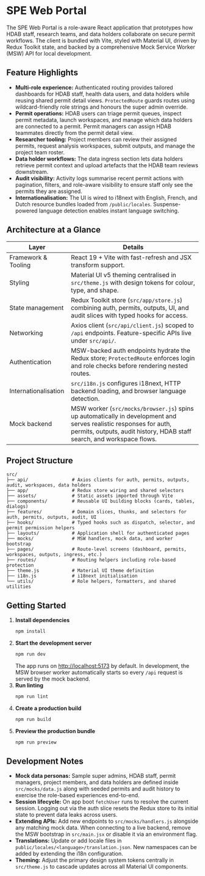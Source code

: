 # SPE Web Portal

The SPE Web Portal is a role-aware React application that prototypes how HDAB staff, research teams, and data holders collaborate on secure permit workflows. The client is bundled with Vite, styled with Material UI, driven by Redux Toolkit state, and backed by a comprehensive Mock Service Worker (MSW) API for local development.

## Feature Highlights
- **Multi-role experience:** Authenticated routing provides tailored dashboards for HDAB staff, health data users, and data holders while reusing shared permit detail views. `ProtectedRoute` guards routes using wildcard-friendly role strings and honours the super admin override.
- **Permit operations:** HDAB users can triage permit queues, inspect permit metadata, launch workspaces, and manage which data holders are connected to a permit. Permit managers can assign HDAB teammates directly from the permit detail view.
- **Researcher tooling:** Project members can review their assigned permits, request analysis workspaces, submit outputs, and manage the project team roster.
- **Data holder workflows:** The data ingress section lets data holders retrieve permit context and upload artefacts that the HDAB team reviews downstream.
- **Audit visibility:** Activity logs summarise recent permit actions with pagination, filters, and role-aware visibility to ensure staff only see the permits they are assigned.
- **Internationalisation:** The UI is wired to i18next with English, French, and Dutch resource bundles loaded from `/public/locales`. Suspense-powered language detection enables instant language switching.

## Architecture at a Glance
| Layer | Details |
| --- | --- |
| Framework & Tooling | React 19 + Vite with fast-refresh and JSX transform support. |
| Styling | Material UI v5 theming centralised in `src/theme.js` with design tokens for colour, type, and shape. |
| State management | Redux Toolkit store (`src/app/store.js`) combining auth, permits, outputs, UI, and audit slices with typed hooks for access. |
| Networking | Axios client (`src/api/client.js`) scoped to `/api` endpoints. Feature-specific APIs live under `src/api/`. |
| Authentication | MSW-backed auth endpoints hydrate the Redux store; `ProtectedRoute` enforces login and role checks before rendering nested routes. |
| Internationalisation | `src/i18n.js` configures i18next, HTTP backend loading, and browser language detection. |
| Mock backend | MSW worker (`src/mocks/browser.js`) spins up automatically in development and serves realistic responses for auth, permits, outputs, audit history, HDAB staff search, and workspace flows. |

## Project Structure
```
src/
├── api/                # Axios clients for auth, permits, outputs, audit, workspaces, data holders
├── app/                # Redux store wiring and shared selectors
├── assets/             # Static assets imported through Vite
├── components/         # Reusable UI building blocks (cards, tables, dialogs)
├── features/           # Domain slices, thunks, and selectors for auth, permits, outputs, audit, UI
├── hooks/              # Typed hooks such as dispatch, selector, and permit permission helpers
├── layouts/            # Application shell for authenticated pages
├── mocks/              # MSW handlers, mock data, and worker bootstrap
├── pages/              # Route-level screens (dashboard, permits, workspaces, outputs, ingress, etc.)
├── routes/             # Routing helpers including role-based protection
├── theme.js            # Material UI theme definition
├── i18n.js             # i18next initialisation
└── utils/              # Role helpers, formatters, and shared utilities
```

## Getting Started
1. **Install dependencies**
   ```bash
   npm install
   ```
2. **Start the development server**
   ```bash
   npm run dev
   ```
   The app runs on <http://localhost:5173> by default. In development, the MSW browser worker automatically starts so every `/api` request is served by the mock backend.
3. **Run linting**
   ```bash
   npm run lint
   ```
4. **Create a production build**
   ```bash
   npm run build
   ```
5. **Preview the production bundle**
   ```bash
   npm run preview
   ```

## Development Notes
- **Mock data personas:** Sample super admins, HDAB staff, permit managers, project members, and data holders are defined inside `src/mocks/data.js` along with seeded permits and audit history to exercise the role-based experiences end-to-end.
- **Session lifecycle:** On app boot `fetchUser` runs to resolve the current session. Logging out via the auth slice resets the Redux store to its initial state to prevent data leaks across users.
- **Extending APIs:** Add new endpoints to `src/mocks/handlers.js` alongside any matching mock data. When connecting to a live backend, remove the MSW bootstrap in `src/main.jsx` or disable it via an environment flag.
- **Translations:** Update or add locale files in `public/locales/<language>/translation.json`. New namespaces can be added by extending the i18n configuration.
- **Theming:** Adjust the primary design system tokens centrally in `src/theme.js` to cascade updates across all Material UI components.
